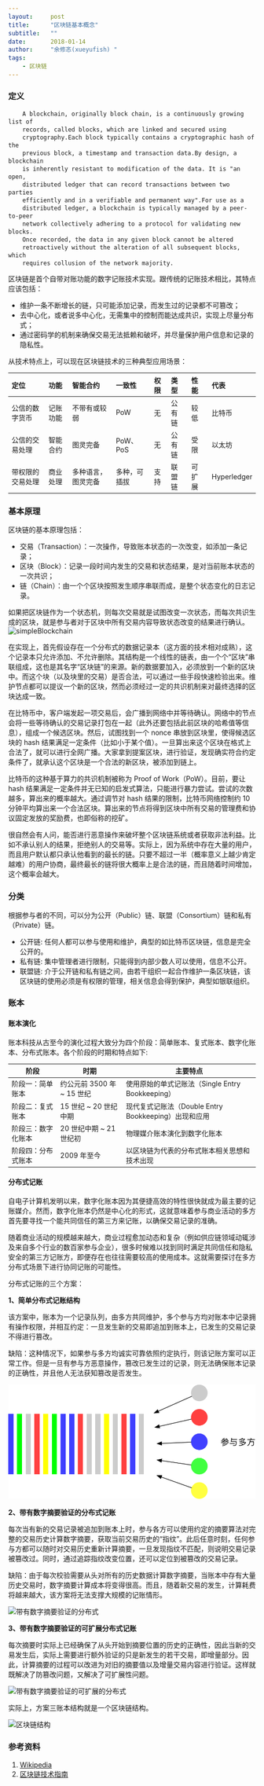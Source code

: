 ```yaml
---
layout:     post
title:      "区块链基本概念"
subtitle:   ""
date:       2018-01-14
author:     "余修忞(xueyufish) "
tags:
    - 区块链
---
```


### 定义

```
	A blockchain, originally block chain, is a continuously growing list of
	records, called blocks, which are linked and secured using
	cryptography.Each block typically contains a cryptographic hash of the
	previous block, a timestamp and transaction data.By design, a blockchain
	is inherently resistant to modification of the data. It is "an open,
	distributed ledger that can record transactions between two parties
	efficiently and in a verifiable and permanent way".For use as a
	distributed ledger, a blockchain is typically managed by a peer-to-peer
	network collectively adhering to a protocol for validating new blocks.
	Once recorded, the data in any given block cannot be altered
	retroactively without the alteration of all subsequent blocks, which
	requires collusion of the network majority.
```

区块链是首个自带对账功能的数字记账技术实现。跟传统的记账技术相比，其特点应该包括：

* 维护一条不断增长的链，只可能添加记录，而发生过的记录都不可篡改；
* 去中心化，或者说多中心化，无需集中的控制而能达成共识，实现上尽量分布式；
* 通过密码学的机制来确保交易无法抵赖和破坏，并尽量保护用户信息和记录的隐私性。

从技术特点上，可以现在区块链技术的三种典型应用场景：

| 定位 | 功能 | 智能合约 | 一致性 | 权限 | 类型 | 性能 | 代表 |
| :--- | :--- | :--- | :--- | :--- | :--- | :--- | :--- |
| 公信的数字货币 | 记账功能 | 不带有或较弱 | PoW | 无 | 公有链 | 较低 | 比特币 |
| 公信的交易处理 | 智能合约 | 图灵完备 | PoW、PoS | 无 | 公有链 | 受限 | 以太坊 |
| 带权限的交易处理 | 商业处理 | 多种语言，图灵完备 | 多种，可插拔 | 支持 | 联盟链 | 可扩展 | Hyperledger |

### 基本原理
区块链的基本原理包括：

* 交易（Transaction）：一次操作，导致账本状态的一次改变，如添加一条记录；
* 区块（Block）：记录一段时间内发生的交易和状态结果，是对当前账本状态的一次共识；
* 链（Chain）：由一个个区块按照发生顺序串联而成，是整个状态变化的日志记录。

如果把区块链作为一个状态机，则每次交易就是试图改变一次状态，而每次共识生成的区块，就是参与者对于区块中所有交易内容导致状态改变的结果进行确认。
![simpleBlockchain](http://img.yuxiumin.com/screenshots/blockchain-basic-concept/simpleBlockchain.png)

在实现上，首先假设存在一个分布式的数据记录本（这方面的技术相对成熟），这个记录本只允许添加、不允许删除。其结构是一个线性的链表，由一个个“区块”串联组成，这也是其名字“区块链”的来源。新的数据要加入，必须放到一个新的区块中。而这个块（以及块里的交易）是否合法，可以通过一些手段快速检验出来。维护节点都可以提议一个新的区块，然而必须经过一定的共识机制来对最终选择的区块达成一致。

在比特币中，客户端发起一项交易后，会广播到网络中并等待确认。网络中的节点会将一些等待确认的交易记录打包在一起（此外还要包括此前区块的哈希值等信息），组成一个候选区块。然后，试图找到一个 nonce 串放到区块里，使得候选区块的 hash 结果满足一定条件（比如小于某个值）。一旦算出来这个区块在格式上合法了，就可以进行全网广播。大家拿到提案区块，进行验证，发现确实符合约定条件了，就承认这个区块是一个合法的新区块，被添加到链上。

比特币的这种基于算力的共识机制被称为 Proof of Work（PoW）。目前，要让 hash 结果满足一定条件并无已知的启发式算法，只能进行暴力尝试。尝试的次数越多，算出来的概率越大。通过调节对 hash 结果的限制，比特币网络控制约 10 分钟平均算出来一个合法区块。算出来的节点将得到区块中所有交易的管理费和协议固定发放的奖励费，也即俗称的挖矿。

很自然会有人问，能否进行恶意操作来破坏整个区块链系统或者获取非法利益。比如不承认别人的结果，拒绝别人的交易等。实际上，因为系统中存在大量的用户，而且用户默认都只承认他看到的最长的链。只要不超过一半（概率意义上越少肯定越难）的用户协商，最终最长的链将很大概率上是合法的链，而且随着时间增加，这个概率会越大。

### 分类
根据参与者的不同，可以分为公开（Public）链、联盟（Consortium）链和私有（Private）链。

* 公开链: 任何人都可以参与使用和维护，典型的如比特币区块链，信息是完全公开的。
* 私有链: 集中管理者进行限制，只能得到内部少数人可以使用，信息不公开。
* 联盟链: 介于公开链和私有链之间，由若干组织一起合作维护一条区块链，该区块链的使用必须是有权限的管理，相关信息会得到保护，典型如银联组织。

### 账本

#### 账本演化

账本科技从古至今的演化过程大致分为四个阶段：简单账本、复式账本、数字化账本、分布式账本。各个阶段的时期和特点如下:

阶段 | 时期 | 主要特点
--- | --- | ---
阶段一：简单账本 | 约公元前 3500 年 ~ 15 世纪 | 使用原始的单式记账法（Single Entry Bookkeeping）
阶段二：复式账本 | 15 世纪 ~ 20 世纪中期 | 现代复式记账法（Double Entry Bookkeeping）出现和应用
阶段三：数字化账本 | 20 世纪中期 ~ 21 世纪初 | 物理媒介账本演化到数字化账本
阶段四：分布式账本 | 2009 年至今 | 以区块链为代表的分布式账本相关思想和技术出现

#### 分布式记账
自电子计算机发明以来，数字化账本因为其便捷高效的特性很快就成为最主要的记账媒介。然而，数字化账本仍然是中心化的形式，这就意味着参与商业活动的多方首先要寻找一个能共同信任的第三方来记账，以确保交易记录的准确。

随着商业活动的规模越来越大，商业过程愈加动态和复杂（例如供应链领域动辄涉及来自多个行业的数百家参与企业），很多时候难以找到同时满足共同信任和隐私安全的第三方记账方，即便存在也往往需要较高的使用成本。这就需要探讨在多方分布式场景下进行协同记账的可能性。

分布式记账的三个方案：

**1、简单分布式记账结构**

该方案中，账本为一个记录队列，由多方共同维护，多个参与方均对账本中记录拥有操作权限，并相互约定：一旦发生新的交易即追加到账本上，已发生的交易记录不得进行篡改。

缺陷：这种情况下，如果参与多方均诚实可靠依照约定执行，则该记账方案可以正常工作。但是一旦有参与方恶意操作，篡改已发生过的记录，则无法确保账本记录的正确性，并且他人无法获知篡改是否发生。

![简单分布式记账](/assets/screenshots/blockchain-basic-concept/a5926e8ae4bbac0b1f5411db55ee6c4b.png)

**2、带有数字摘要验证的分布式记账**

每次当有新的交易记录被追加到账本上时，参与各方可以使用约定的摘要算法对完整的交易历史计算数字摘要，获取当前交易历史的“指纹”。此后任意时刻，任何参与方都可以随时对交易历史重新计算摘要，一旦发现指纹不匹配，则说明交易记录被篡改过。同时，通过追踪指纹改变位置，还可以定位到被篡改的交易记录。

缺陷：由于每次校验需要从头对所有的历史数据计算数字摘要，当账本中存有大量历史交易时，数字摘要计算成本将变得很高。而且，随着新交易的发生，计算耗费将越来越大，该方案将无法支撑大规模的记账情形。

![带有数字摘要验证的分布式](http://img.yuxiumin.com/screenshots/blockchain-basic-concept/ed0aa8f87f0ea7629daafa204543f970.png)

**3、带有数字摘要验证的可扩展分布式记账**

每次摘要时实际上已经确保了从头开始到摘要位置的历史的正确性，因此当新的交易发生后，实际上需要进行额外验证的只是新发生的若干交易，即增量部分。因此，计算摘要的过程可以改进为对旧的摘要值以及增量交易内容进行验证。这样就既解决了防篡改问题，又解决了可扩展性问题。

![带有数字摘要验证的可扩展的分布式](http://img.yuxiumin.com/screenshots/blockchain-basic-concept/6019e73b9c32054acf2316faa20822f3.png)

实际上，方案三账本结构就是一个区块链结构。

![区块链结构](http://img.yuxiumin.com/screenshots/blockchain-basic-concept/4125dd96bdd5a60dc6fa3d3b4d06fbd1.png)

### 参考资料

1. [Wikipedia](https://en.wikipedia.org/wiki/Blockchain)
1. [区块链技术指南](https://github.com/yeasy/blockchain_guide)